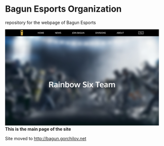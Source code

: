 # Bagun Esports Organization

repository for the webpage of Bagun Esports

![main page](main-page.png?raw=True 'Main Page')
**This is the main page of the site**


Site moved to http://bagun.gorchilov.net
